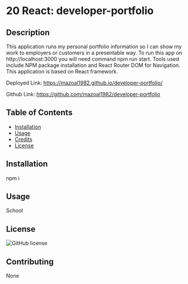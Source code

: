 # 20 React: developer-portfolio

## Description

This application runs my personal portfolio information so I can show my work to employers or customers in a presentable way.
To run this app on http://localhost:3000 you will need command npm run start. Tools used include NPM package installation and React Router DOM for Navigation. This application is based on React framework.

Deployed Link: https://mazoal1982.github.io/developer-portfolio/

Github Link: https://github.com/mazoal1982/developer-portfolio


## Table of Contents 
- [Installation](#installation)
- [Usage](#usage)
- [Credits](#credits)
- [License](#license)
 

 
## Installation
 
npm i
 
## Usage
 
School
 
## License
 

  ![GitHub license](https://img.shields.io/badge/license-MIT-blue.svg)
  
 
## Contributing
 
None 
